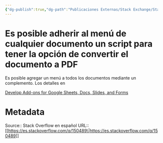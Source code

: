 ```yaml
---
{"dg-publish":true,"dg-path":"Publicaciones Externas/Stack Exchange/Stack Overflow en español/es.stackoverflow.com-150489.md","permalink":"/publicaciones-externas/stack-exchange/stack-overflow-en-espanol/es-stackoverflow-com-150489/","title":"Es posible adherir al menú de cualquier documento un script para tener la opción de convertir el documento a PDF","hide":true,"noteIcon":"\"0\"","created":"2024-04-03T12:49:10.506-06:00","updated":"2024-04-05T16:43:53.376-06:00"}
---
```


# Es posible adherir al menú de cualquier documento un script para tener la opción de convertir el documento a PDF

Es posible agregar un menú a todos los documentos mediante  un complemento. Los detalles en 

[Develop Add-ons for Google Sheets, Docs, Slides, and Forms](https://developers.google.com/apps-script/add-ons/)

# Metadata
Source:: Stack Overflow en español
URL:: [[https://es.stackoverflow.com/q/150489\|https://es.stackoverflow.com/q/150489]]

